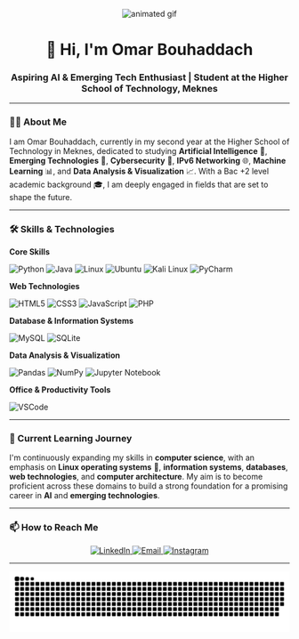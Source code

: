 <p align="center">
  <img src="https://media.giphy.com/media/3kPDmoWdBpQPNhCnUG/giphy.gif" width="480" height="384" alt="animated gif">
</p>

<h1 align="center">👋 Hi, I'm Omar Bouhaddach</h1>
<h3 align="center">Aspiring AI & Emerging Tech Enthusiast | Student at the Higher School of Technology, Meknes</h3>

---

### 👨‍🎓 About Me
I am Omar Bouhaddach, currently in my second year at the Higher School of Technology in Meknes, dedicated to studying **Artificial Intelligence** 🤖, **Emerging Technologies** 🚀, **Cybersecurity** 🔐, **IPv6 Networking** 🌐, **Machine Learning** 📊, and **Data Analysis & Visualization** 📈. With a Bac +2 level academic background 🎓, I am deeply engaged in fields that are set to shape the future.

---

### 🛠️ Skills & Technologies

**Core Skills**  
<p>
  <img src="https://cdn.jsdelivr.net/gh/devicons/devicon/icons/python/python-original.svg" width="40" height="40" alt="Python">
  <img src="https://cdn.jsdelivr.net/gh/devicons/devicon/icons/java/java-original.svg" width="40" height="40" alt="Java">
  <img src="https://cdn.jsdelivr.net/gh/devicons/devicon/icons/linux/linux-original.svg" width="40" height="40" alt="Linux">
  <img src="https://cdn.jsdelivr.net/gh/devicons/devicon/icons/ubuntu/ubuntu-plain.svg" width="40" height="40" alt="Ubuntu">
  <img src="https://img.icons8.com/color/48/000000/kali-linux.png" width="40" height="40" alt="Kali Linux">
  <img src="https://cdn.jsdelivr.net/gh/devicons/devicon/icons/pycharm/pycharm-original.svg" width="40" height="40" alt="PyCharm">
</p>

**Web Technologies**  
<p>
  <img src="https://cdn.jsdelivr.net/gh/devicons/devicon/icons/html5/html5-original.svg" width="40" height="40" alt="HTML5">
  <img src="https://cdn.jsdelivr.net/gh/devicons/devicon/icons/css3/css3-original.svg" width="40" height="40" alt="CSS3">
  <img src="https://cdn.jsdelivr.net/gh/devicons/devicon/icons/javascript/javascript-original.svg" width="40" height="40" alt="JavaScript">
  <img src="https://cdn.jsdelivr.net/gh/devicons/devicon/icons/php/php-original.svg" width="40" height="40" alt="PHP">
</p>

**Database & Information Systems**  
<p>
  <img src="https://cdn.jsdelivr.net/gh/devicons/devicon/icons/mysql/mysql-original.svg" width="40" height="40" alt="MySQL">
  <img src="https://cdn.jsdelivr.net/gh/devicons/devicon/icons/sqlite/sqlite-original.svg" width="40" height="40" alt="SQLite">
</p>

**Data Analysis & Visualization**  
<p>
  <img src="https://cdn.jsdelivr.net/gh/devicons/devicon/icons/pandas/pandas-original.svg" width="40" height="40" alt="Pandas">
  <img src="https://cdn.jsdelivr.net/gh/devicons/devicon/icons/numpy/numpy-original.svg" width="40" height="40" alt="NumPy">
  <img src="https://cdn.jsdelivr.net/gh/devicons/devicon/icons/jupyter/jupyter-original.svg" width="40" height="40" alt="Jupyter Notebook">
</p>

**Office & Productivity Tools**  
<p>
  <img src="https://cdn.jsdelivr.net/gh/devicons/devicon/icons/vscode/vscode-original.svg" width="40" height="40" alt="VSCode">
</p>

---

### 🌱 Current Learning Journey

I'm continuously expanding my skills in **computer science**, with an emphasis on **Linux operating systems** 🐧, **information systems**, **databases**, **web technologies**, and **computer architecture**. My aim is to become proficient across these domains to build a strong foundation for a promising career in **AI** and **emerging technologies**.

---

### 📫 How to Reach Me
<p align="center">
  <a href="https://www.linkedin.com/in/omar-bouhaddach-7420a02b4?utm_source=share&utm_campaign=share_via&utm_content=profile&utm_medium=android_app">
    <img src="https://cdn.jsdelivr.net/gh/devicons/devicon/icons/linkedin/linkedin-original.svg" width="40" height="40" alt="LinkedIn">
  </a>
  <a href="mailto:bouhaddachomar@gmail.com">
    <img src="https://img.icons8.com/color/48/000000/gmail-new.png" width="40" height="40" alt="Email">
  </a>
  <a href="https://www.instagram.com/omar_bouhaddach">
    <img src="https://img.icons8.com/color/48/000000/instagram-new.png" width="40" height="40" alt="Instagram">
  </a>
</p>

---




![snake gif](https://github.com/bugshadow/bugshadow/blob/output/github-snake-dark.svg) 
